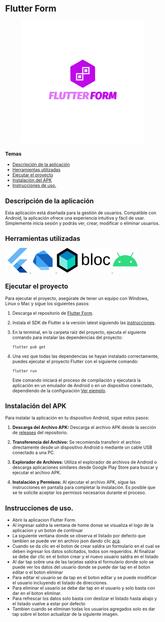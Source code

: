 # Flutter Form

<p align="center">
  <img src="https://github.com/VictorBejarano/flutter_form/blob/main/assets/images/logo.png?raw=true" width="400px" height="400px" alt="NxDevTools logo">
</p>

### Temas

- [Descripción de la aplicación](#descripción-de-la-aplicación)
- [Herramientas utilizadas](#herramientas-utilizadas)
- [Ejecutar el proyecto](#ejecutar-el-proyecto)
- [Instalación del APK](#instalación-del-apk)
- [Instrucciones de uso.](#instrucciones-de-uso)

## Descripción de la aplicación

Esta aplicación está diseñada para la gestión de usuarios. Compatible con Android, la aplicación ofrece una experiencia intuitiva y fácil de usar. Simplemente inicia sesión y podrás ver, crear, modificar o eliminar usuarios.

## Herramientas utilizadas

<a href="https://flutter.dev/" target="_blank">
  <img src="https://github.com/VictorBejarano/flutter_form/blob/main/assets/doc/logo_flutter.png?raw=true" height="80px">
</a>
<a href="https://dart.dev/" target="_blank">
  <img src="https://github.com/VictorBejarano/flutter_form/blob/main/assets/doc/logo_dart.png?raw=true" height="80px">
</a>
<a href="https://bloclibrary.dev/" target="_blank">
  <img src="https://github.com/VictorBejarano/flutter_form/blob/main/assets/doc/logo_bloc.png?raw=true" height="80px">
</a>
<a href="https://www.android.com/" target="_blank">
  <img src="https://github.com/VictorBejarano/flutter_form/blob/main/assets/doc/logo_android.png?raw=true" height="80px">
</a>

## Ejecutar el proyecto

Para ejecutar el proyecto, asegúrate de tener un equipo con Windows, Linux o Mac y sigue los siguientes pasos:

1. Descarga el repositorio de [Flutter Form](https://github.com/VictorBejarano/flutter_form).

2. Instala el SDK de Flutter a la versión latest siguiendo las [instrucciones](https://docs.flutter.dev/get-started/install/windows/mobile?tab=virtual).

3. En la terminal, en la carpeta raíz del proyecto, ejecuta el siguiente comando para instalar las dependencias del proyecto:
   ```
   flutter pub get
   ```
4. Una vez que todas las dependencias se hayan instalado correctamente, puedes ejecutar el proyecto Flutter con el siguiente comando:
   ```
   flutter run
   ```
   Este comando iniciará el proceso de compilación y ejecutará la aplicación en un emulador de Android o en un dispositivo conectado, dependiendo de la configuración [Ver ejemplo](https://docs.flutter.dev/get-started/test-drive).

## Instalación del APK

Para instalar la aplicación en tu dispositivo Android, sigue estos pasos:

1. **Descarga del Archivo APK:** Descarga el archivo APK desde la sección de [releases](https://github.com/VictorBejarano/flutter_form/releases) del repositorio.

2. **Transferencia del Archivo:** Se recomienda transferir el archivo directamente desde un dispositivo Android o mediante un cable USB conectado a una PC.

3. **Explorador de Archivos:** Utiliza el explorador de archivos de Android o descarga aplicaciones similares desde Google Play Store para buscar y ejecutar el archivo APK.

4. **Instalación y Permisos:** Al ejecutar el archivo APK, sigue las instrucciones en pantalla para completar la instalación. Es posible que se te solicite aceptar los permisos necesarios durante el proceso.

## Instrucciones de uso.

- Abrir la aplicacion Flutter Form.
- Al ingresar saldra la ventana de home donse se visualiza el logo de la aplicacion y un boton de continuar
- La siguiente ventana donde se observa el listado por defecto que tambien se puede ver en archivo json dando clic [acá](https://github.com/VictorBejarano/flutter_form/blob/main/assets/json/user.json?raw=true).
- Cuando se da clic en el boton de crear saldra un formulario en el cual se deben ingresar los datos solicitados, todos son requeridos.
  Al finalizar se debe dar clic en el boton crear y el nuevo usuario saldra en el listado
- Al dar tap sobre una de las tarjetas saldra el formulario donde solo se puede ver los datos del usuario donde se puede dar tap en el boton editar o el boton eliminar
- Para editar el usuario se da tap en el boton editar y se puede modificar el usuario incluyendo el listado de direcciones.
- Para eliminar el usuario se debe dar tap en el usuario y solo basta con dar en el boton eliminar.
- Para refrescar los datos solo basta con deslizar el listado hasta abajo y el listado vuelve a estar por defecto
- Tambien cuando se eliminan todas los usuarios agregados solo es dar tap sobre el boton actualizar de la siguiente imagen.
